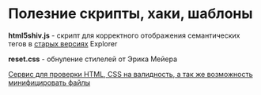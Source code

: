 # Полезние скрипты, хаки, шаблоны

<p><b>html5shiv.js</b> - скрипт для корректного отображения семантических тегов в <u>старых версиях</u> Explorer</p>
<p><b>reset.css</b> - обнуление стилелей от Эрика Мейера</p>
<a href="https://involta.ru/tools/">Сервис для проверки HTML, CSS на валидность, а так же возможность минифицировать файлы
